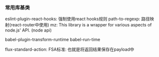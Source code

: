 ### 常用库基类
eslint-plugin-react-hooks: 强制使用react hooks规则
path-to-regexp: 路径映射(react-router中使用)
mz: This library is a wrapper for various aspects of node.js' API. (node api)

babel-plugin-transform-runtime babel-run-time

flux-standard-action: FSA标准: 也就是将返回结果保存在payload中
